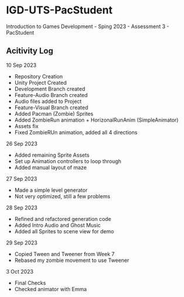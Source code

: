# IGD-UTS-PacStudent
Introduction to Games Development - Sping 2023 - Assessment 3 - PacStudent

Acitivity Log
-------------

10 Sep 2023
- Repository Creation
- Unity Project Created
- Development Branch created
- Feature-Audio Branch created
- Audio files added to Project
- Feature-Visual Branch created
- Added Pacman (Zombie) Sprites
- Added ZombieRun animation + HorizonalRunAnim (SimpleAnimator)
- Assets fix
- Fixed ZombieRUn animation, added all 4 directions

26 Sep 2023
- Added remaining Sprite Assets
- Set up Animation controllers to loop through
- Added manual layout of maze

27 Sep 2023
- Made a simple level generator
- Not very optimized, still a few problems

28 Sep 2023
- Refined and refactored generation code
- Added Intro Audio and Ghost Music
- Added all Sprites to scene view for demo

29 Sep 2023
- Copied Tween and Tweener from Week 7
- Rebased my zombie movement to use Tweener

3 Oct 2023
- Final Checks
- Checked animator with Emma
